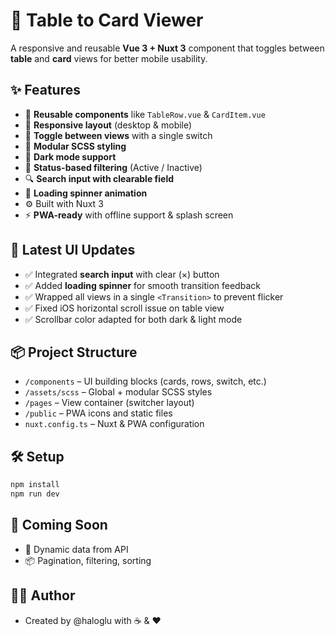 # 🔄 Table to Card Viewer

A responsive and reusable **Vue 3 + Nuxt 3** component that toggles between **table** and **card** views for better mobile usability.

## ✨ Features

- 🧩 **Reusable components** like `TableRow.vue` & `CardItem.vue`
- 📱 **Responsive layout** (desktop & mobile)
- 🔀 **Toggle between views** with a single switch
- 🎨 **Modular SCSS styling**
- 🌙 **Dark mode support**
- 🧭 **Status-based filtering** (Active / Inactive)
- 🔍 **Search input with clearable field**
- 🔄 **Loading spinner animation**
- ⚙️ Built with Nuxt 3
- ⚡️ **PWA-ready** with offline support & splash screen

## 🧪 Latest UI Updates

- ✅ Integrated **search input** with clear (×) button
- ✅ Added **loading spinner** for smooth transition feedback
- ✅ Wrapped all views in a single `<Transition>` to prevent flicker
- ✅ Fixed iOS horizontal scroll issue on table view
- ✅ Scrollbar color adapted for both dark & light mode

## 📦 Project Structure

- `/components` – UI building blocks (cards, rows, switch, etc.)
- `/assets/scss` – Global + modular SCSS styles
- `/pages` – View container (switcher layout)
- `/public` – PWA icons and static files
- `nuxt.config.ts` – Nuxt & PWA configuration

## 🛠 Setup

```bash
npm install
npm run dev

```

## 🚧 Coming Soon

- 📡 Dynamic data from API
- 📦 Pagination, filtering, sorting

## 👨‍💻 Author

- Created by @haloglu with ☕ & ❤️
